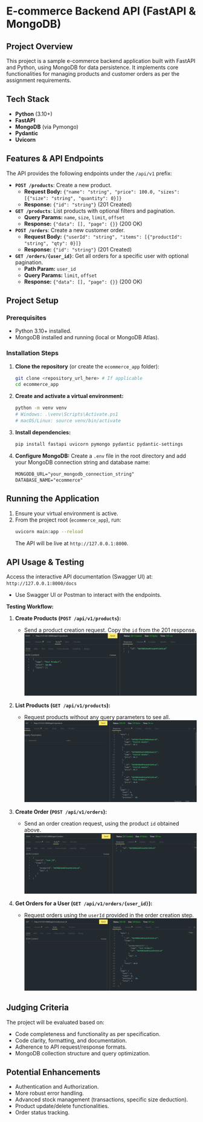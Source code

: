 # E-commerce Backend API (FastAPI & MongoDB)

## Project Overview

This project is a sample e-commerce backend application built with FastAPI and Python, using MongoDB for data persistence. It implements core functionalities for managing products and customer orders as per the assignment requirements.

## Tech Stack

* **Python** (3.10+)
* **FastAPI**  
* **MongoDB** (via Pymongo)
* **Pydantic**
* **Uvicorn**

## Features & API Endpoints

The API provides the following endpoints under the `/api/v1` prefix:

* **`POST /products`**: Create a new product.
    * **Request Body:** `{"name": "string", "price": 100.0, "sizes": [{"size": "string", "quantity": 0}]}`
    * **Response:** `{"id": "string"}` (201 Created)
* **`GET /products`**: List products with optional filters and pagination.
    * **Query Params:** `name`, `size`, `limit`, `offset`
    * **Response:** `{"data": [], "page": {}}` (200 OK)
* **`POST /orders`**: Create a new customer order.
    * **Request Body:** `{"userId": "string", "items": [{"productId": "string", "qty": 0}]}`
    * **Response:** `{"id": "string"}` (201 Created)
* **`GET /orders/{user_id}`**: Get all orders for a specific user with optional pagination.
    * **Path Param:** `user_id`
    * **Query Params:** `limit`, `offset`
    * **Response:** `{"data": [], "page": {}}` (200 OK)

## Project Setup

### Prerequisites

* Python 3.10+ installed.
* MongoDB installed and running (local or MongoDB Atlas).

### Installation Steps

1.  **Clone the repository** (or create the `ecommerce_app` folder):
    ```bash
    git clone <repository_url_here> # If applicable
    cd ecommerce_app
    ```
2.  **Create and activate a virtual environment:**
    ```bash
    python -m venv venv
    # Windows: .\venv\Scripts\Activate.ps1
    # macOS/Linux: source venv/bin/activate
    ```
3.  **Install dependencies:**
    ```bash
    pip install fastapi uvicorn pymongo pydantic pydantic-settings
    ```
4.  **Configure MongoDB:** Create a `.env` file in the root directory and add your MongoDB connection string and database name:
    ```env
    MONGODB_URL="your_mongodb_connection_string"
    DATABASE_NAME="ecommerce"
    ```

## Running the Application

1.  Ensure your virtual environment is active.
2.  From the project root (`ecommerce_app`), run:
    ```bash
    uvicorn main:app --reload
    ```
    The API will be live at `http://127.0.0.1:8000`.

## API Usage & Testing

Access the interactive API documentation (Swagger UI) at:
`http://127.0.0.1:8000/docs`

* Use Swagger UI or Postman to interact with the endpoints.

**Testing Workflow:**

1.  **Create Products (`POST /api/v1/products`):**
    * Send a product creation request. Copy the `id` from the 201 response.
    ![Screenshot of POST /api/v1/products request and 201 Created response](assets/post-products-request.png)

2.  **List Products (`GET /api/v1/products`):**
    * Request products without any query parameters to see all.
    ![Screenshot of GET /api/v1/products request and 200 OK response with data](assets/get-products-response.png)

3.  **Create Order (`POST /api/v1/orders`):**
    * Send an order creation request, using the product `id` obtained above.
    ![Screenshot of POST /api/v1/orders request and 201 Created response](assets/post-orders-request.png)

4.  **Get Orders for a User (`GET /api/v1/orders/{user_id}`):**
    * Request orders using the `userId` provided in the order creation step.
    ![Screenshot of GET /api/v1/orders/user_Id request and 200 OK response with data](assets/get-orders-response.png)

## Judging Criteria

The project will be evaluated based on:

* Code completeness and functionality as per specification.
* Code clarity, formatting, and documentation.
* Adherence to API request/response formats.
* MongoDB collection structure and query optimization.

## Potential Enhancements

* Authentication and Authorization.
* More robust error handling.
* Advanced stock management (transactions, specific size deduction).
* Product update/delete functionalities.
* Order status tracking.